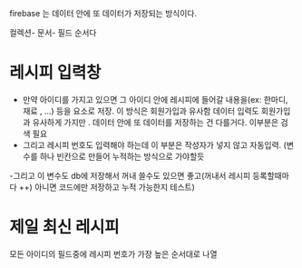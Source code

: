 firebase 는 데이터 안에 또 데이터가 저장되는 방식이다.

컬렉션- 문서- 필드 순서다

# 레시피 입력창
- 만약 아이디를 가지고 있으면 그 아이디 안에 레시피에 들어갈 내용을(ex: 한마디, 재료 , ...) 등을 요소로 저장. 이 방식은 회원가입과 유사함
데이터 입력도 회원가입과 유사하게 가지만 . 데이터 안에 또 데이터를 저장하는 건 다를거다. 이부분은 검색 필요
- 그리고 레시피 번호도 입력해야 하는데 이 부분은 작성자가 넣지 않고 자동입력. (변수를 하나 빈칸으로 만들어 누적하는 방식으로 가야할듯 

-그리고 이 변수도 db에 저장해서 꺼내 쓸수도 있으면 좋고(꺼내서 레시피 등록할때마다 ++) 아니면 코드에만 저장하고 누적 가능한지 테스트)

# 제일 최신 레시피
 모든 아이디의 필드중에 레시피 번호가 가장 높은 순서대로 나열